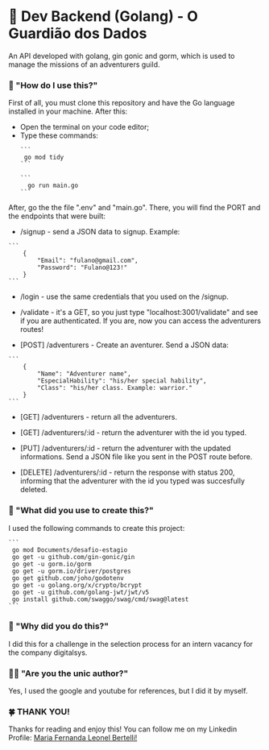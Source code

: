# 🤟 Dev Backend (Golang) - O Guardião dos Dados
An API developed with golang, gin gonic and gorm, which is used to manage the missions of an adventurers guild.

### 👾 "How do I use this?" 
First of all, you must clone this repository and have the Go language installed in your machine. After this:
<ul>
  <li> Open the terminal on your code editor;</li>
  <li>Type these commands: </li>
  
    ```
     go mod tidy
    ```
  
    ```
      go run main.go
    ```
</ul>

<p> After, go the the file ".env" and "main.go". There, you will find the PORT and the endpoints that were built: </p>
<ul>
    <li> /signup - send a JSON data to signup. Example: </li>
</ul>

    ```
        {
            "Email": "fulano@gmail.com",
            "Password": "Fulano@123!"
        }
    ```
<ul>
    <li> /login - use the same credentials that you used on the /signup. </li>
</ul>
<ul>
    <li> /validate - it's a GET, so you just type "localhost:3001/validate" and see if you are authenticated. If you are, now you can access the adventurers routes! </li>
</ul>
<ul>
    <li> [POST] /adventurers - Create an aventurer. Send a JSON data:  </li>
</ul>

    ```
        {
            "Name": "Adventurer name",
            "EspecialHability": "his/her special hability",
            "Class": "his/her class. Example: warrior."
        }
    ```
<ul>
    <li> [GET] /adventurers - return all the adventurers.  </li>
</ul>
<ul>
    <li> [GET] /adventurers/:id - return the adventurer with the id you typed.  </li>
</ul>
<ul>
    <li> [PUT] /adventurers/:id - return the adventurer with the updated informations. Send a JSON file like you sent in the POST route before.  </li>
</ul>
<ul>
    <li> [DELETE] /adventurers/:id - return the response with status 200, informing that the adventurer with the id you typed was succesfully deleted. </li>
</ul>

### 🔧 "What did you use to create this?" 
I used the following commands to create this project:

    ```
     go mod Documents/desafio-estagio
     go get -u github.com/gin-gonic/gin
     go get -u gorm.io/gorm
     go get -u gorm.io/driver/postgres
     go get github.com/joho/godotenv
     go get -u golang.org/x/crypto/bcrypt
     go get -u github.com/golang-jwt/jwt/v5
     go install github.com/swaggo/swag/cmd/swag@latest
    ```
  
### 🤔 "Why did you do this?" 
I did this for a challenge in the selection process for an intern vacancy for the company digitalsys.

### 👩‍💻 "Are you the unic author?" 
Yes, I used the google and youtube for references, but I did it by myself.

### 🍀 THANK YOU! 
<p> 
  Thanks for reading and enjoy this! You can follow me on my Linkedin Profile:
  <a href = "https://www.linkedin.com/in/maria-fernanda-leonel-bertelli-252480257"> Maria Fernanda Leonel Bertelli! </a>
</p>

 
